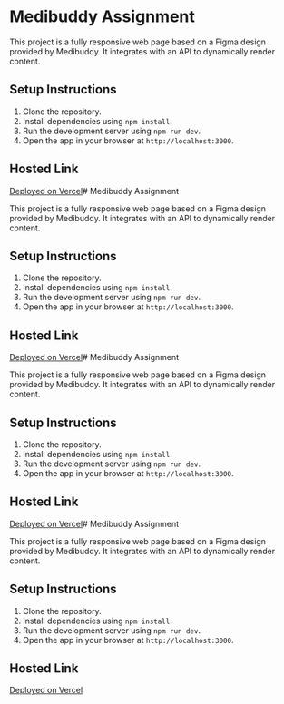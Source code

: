 # Medibuddy Assignment

This project is a fully responsive web page based on a Figma design provided by Medibuddy. It integrates with an API to dynamically render content.

## Setup Instructions
1. Clone the repository.
2. Install dependencies using `npm install`.
3. Run the development server using `npm run dev`.
4. Open the app in your browser at `http://localhost:3000`.

## Hosted Link
[Deployed on Vercel](https://your-vercel-link.vercel.app)# Medibuddy Assignment

This project is a fully responsive web page based on a Figma design provided by Medibuddy. It integrates with an API to dynamically render content.

## Setup Instructions
1. Clone the repository.
2. Install dependencies using `npm install`.
3. Run the development server using `npm run dev`.
4. Open the app in your browser at `http://localhost:3000`.

## Hosted Link
[Deployed on Vercel](https://your-vercel-link.vercel.app)# Medibuddy Assignment

This project is a fully responsive web page based on a Figma design provided by Medibuddy. It integrates with an API to dynamically render content.

## Setup Instructions
1. Clone the repository.
2. Install dependencies using `npm install`.
3. Run the development server using `npm run dev`.
4. Open the app in your browser at `http://localhost:3000`.

## Hosted Link
[Deployed on Vercel](https://your-vercel-link.vercel.app)# Medibuddy Assignment

This project is a fully responsive web page based on a Figma design provided by Medibuddy. It integrates with an API to dynamically render content.

## Setup Instructions
1. Clone the repository.
2. Install dependencies using `npm install`.
3. Run the development server using `npm run dev`.
4. Open the app in your browser at `http://localhost:3000`.

## Hosted Link
[Deployed on Vercel](https://your-vercel-link.vercel.app)